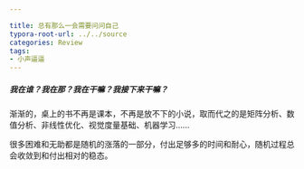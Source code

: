 ```yaml
---

title: 总有那么一会需要问问自己
typora-root-url: ../../source
categories: Review
tags:
- 小声逼逼
---
```


##### 我在谁？我在那？我在干嘛？我接下来干嘛？

渐渐的，桌上的书不再是课本，不再是放不下的小说，取而代之的是矩阵分析、数值分析、非线性优化、视觉度量基础、机器学习......

很多困难和无助都是随机的涨落的一部分，付出足够多的时间和耐心，随机过程总会收敛到和付出相对的稳态。